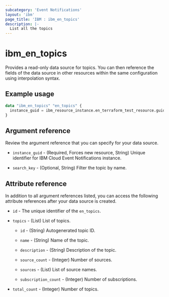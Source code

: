 ```yaml
---
subcategory: 'Event Notifications'
layout: 'ibm'
page_title: 'IBM : ibm_en_topics'
description: |-
  List all the topics
---
```


# ibm_en_topics

Provides a read-only data source for topics. You can then reference the fields of the data source in other resources within the same configuration using interpolation syntax.

## Example usage

```terraform
data "ibm_en_topics" "en_topics" {
  instance_guid = ibm_resource_instance.en_terraform_test_resource.guid
}
```

## Argument reference

Review the argument reference that you can specify for your data source.

- `instance_guid` - (Required, Forces new resource, String) Unique identifier for IBM Cloud Event Notifications instance.

- `search_key` - (Optional, String) Filter the topic by name.

## Attribute reference

In addition to all argument references listed, you can access the following attribute references after your data source is created.

- `id` - The unique identifier of the `en_topics`.

- `topics` - (List) List of topics.

  - `id` - (String) Autogenerated topic ID.

  - `name` - (String) Name of the topic.

  - `description` - (String) Description of the topic.

  - `source_count` - (Integer) Number of sources.

  - `sources` - (List) List of source names.

  - `subscription_count` - (Integer) Number of subscriptions.

- `total_count` - (Integer) Number of topics.
